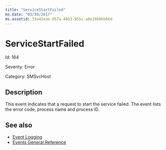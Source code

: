 ```yaml
---
title: "ServiceStartFailed"
ms.date: "03/30/2017"
ms.assetid: 33a42eae-d57a-48b3-955c-a8e10b0bb66d
---
```

# ServiceStartFailed
Id: 164  
  
 Severity: Error  
  
 Category: SMSvcHost  
  
## Description  
 This event indicates that a request to start the service failed. The event lists the error code, process name and process ID.  
  
## See also
- [Event Logging](../../../../../docs/framework/wcf/diagnostics/event-logging/index.md)
- [Events General Reference](../../../../../docs/framework/wcf/diagnostics/event-logging/events-general-reference.md)
